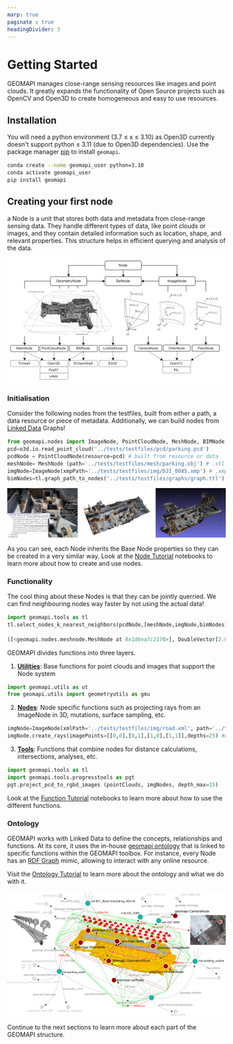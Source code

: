 ```yaml
---
marp: true
paginate : true
headingDivider: 3
---
```

# Getting Started

GEOMAPI manages close-range sensing resources like images and point clouds. It greatly expands the functionality of Open Source projects such as OpenCV and Open3D to create homogeneous and easy to use resources.

## Installation

You will need a python environment (3.7 $\leq$ x $\leq$ 3.10) as Open3D currently doesn't support python $\leq$ 3.11 (due to Open3D dependencies). Use the package manager [pip](https://pypi.org/project/geomapi) to install `geomapi`.

```bash
conda create --name geomapi_user python=3.10
conda activate geomapi_user
pip install geomapi
```

## Creating your first node
a Node is a unit that stores both data and metadata from close-range sensing data. They handle different types of data, like point clouds or images, and they contain detailed information such as location, shape, and relevant properties. This structure helps in efficient querying and analysis of the data.

![bg vertical right:50% h:70%](../../pics/GEOMAPI_metadata3.png)


### Initialisation

Consider the following nodes from the testfiles, built from either a path, a data resource or piece of metadata. Additionally, we can build nodes from [Linked Data](https://en.wikipedia.org/wiki/Linked_data) Graphs!

```py
from geomapi.nodes import ImageNode, PointCloudNode, MeshNode, BIMNode, Node
pcd=o3d.io.read_point_cloud('../tests/testfiles/pcd/parking.pcd')
pcdNode = PointCloudNode(resource=pcd) # built from resource or data
meshNode= MeshNode (path='../tests/testfiles/mesh/parking.obj') # .stl and .obj are supported
imgNode=ImageNode(xmpPath='../tests/testfiles/img/DJI_0085.xmp') # .xmp contains pose information from CapturingReality software. MetaShape .xml is also supported.
bimNodes=tl.graph_path_to_nodes('../tests/testfiles/graphs/graph.ttl') #loads nodes from a graph file representing an IFCfile with BIM objects.
```
  ![bg vertical right:50% h:70%](../../pics/node_resources1.png)

As you can see, each Node inherits the Base Node properties so they can be created in a very similar way. Look at the [Node Tutorial](../tutorial/tutorial_nodes.ipynb) notebooks to learn more about how to create and use nodes.

### Functionality
The cool thing about these Nodes is that they can be jointly querried. We can find neighbouring nodes way faster by not using the actual data!

```py
import geomapi.tools as tl
tl.select_nodes_k_nearest_neighbors(pcdNode,[meshNode,imgNode,bimNodes],k=1) #selects the k nearest neighbors of a point cloud node from a list of nodes

([<geomapi.nodes.meshnode.MeshNode at 0x1d6ea7c2170>], DoubleVector[2.09905]) # the meshNode is the closest Node 2m away!
```

GEOMAPI divides functions into three layers.
1. [**Utilities**](../tutorial/tutorial_functionality.ipynb): Base functions for point clouds and images that support the Node system
```py
import geomapi.utils as ut
from geomapi.utils import geometryutils as gmu
```
2. [**Nodes**](../tutorial/tutorial_functionality.ipynb): Node specific functions such as projecting rays from an ImageNode in 3D, mutations, surface sampling, etc.
```py
imgNode=ImageNode(xmlPath='../tests/testfiles/img/road.xml', path='../tests/testfiles/img/101_0367_0007.JPG') 
imgNode.create_rays(imagePoints=[[0,0],[0,1],[1,0],[1,1]],depths=25) #creates rays from image points
```
3. [**Tools**](../tutorial/tutorial_functionality.ipynb): Functions that combine nodes for distance calculations, intersections, analyses, etc.
```py
import geomapi.tools as tl
import geomapi.tools.progresstools as pgt
pgt.project_pcd_to_rgbd_images (pointClouds, imgNodes, depth_max=15)
```

Look at the [Function Tutorial](../tutorial/tutorial_nodes.ipynb) notebooks to learn more about how to use the different functions.

### Ontology
GEOMAPI works with Linked Data to define the concepts, relationships and functions. At its core, it uses the in-house [geomapi ontology](https://github.com/KU-Leuven-Geomatics/geomapi/blob/main/geomapi/ontology/geomapi_ontology.ttl) that is linked to specific functions within the GEOMAPI toolbox. For instance, every Node has an [RDF Graph](https://en.wikipedia.org/wiki/Resource_Description_Framework) mimic, allowing to interact with any online resource.

Visit the [Ontology Tutorial](../tutorial/tutorial_ontology.md) to learn more about the ontology and what we do with it.

![bg vertical right:50% h:70%](../../pics/geomapi_ontology.png)


Continue to the next sections to learn more about each part of the GEOMAPI structure.